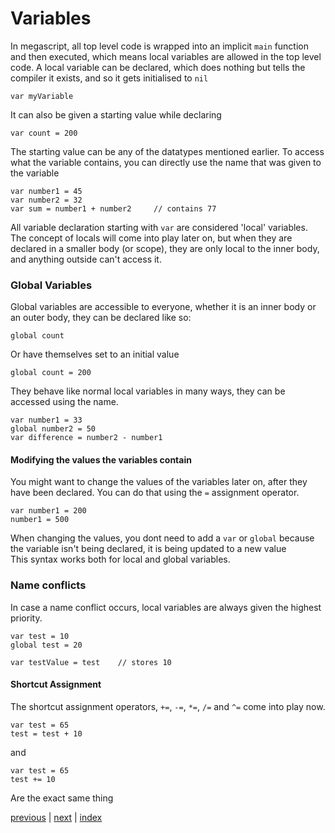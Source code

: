 <h1>Variables</h1>

In megascript, all top level code is wrapped into an implicit `main` function and then executed, 
which means local variables are allowed in the top level code.
A local variable can be declared, which does nothing but tells the compiler it exists, and so it gets initialised to `nil`
```
var myVariable
```
It can also be given a starting value while declaring 
```
var count = 200
```
The starting value can be any of the datatypes mentioned earlier.
To access what the variable contains, you can directly use the name that was given to the variable 
```
var number1 = 45
var number2 = 32
var sum = number1 + number2     // contains 77
```
All variable declaration starting with `var` are considered 'local' variables.
The concept of locals will come into play later on, but when they are declared in a smaller body (or scope), 
they are only local to the inner body, and anything outside can't access it.

<h3>Global Variables</h3>

Global variables are accessible to everyone, whether it is an inner body or an outer body, they can be declared like so:
```
global count
```
Or have themselves set to an initial value 
```
global count = 200
```
They behave like normal local variables in many ways, they can be accessed using the name.
```
var number1 = 33
global number2 = 50
var difference = number2 - number1
```
<h4>Modifying the values the variables contain</h4>

You might want to change the values of the variables later on, after they have been declared.
You can do that using the `=` assignment operator. 
```
var number1 = 200
number1 = 500
```
When changing the values, you dont need to add a `var` or `global` because the variable isn't being declared, it is being updated to a new value<br>
This syntax works both for local and global variables. 
<h3>Name conflicts</h3>

In case a name conflict occurs, local variables are always given the highest priority.
```
var test = 10
global test = 20

var testValue = test    // stores 10
```
<h4>Shortcut Assignment</h4>

The shortcut assignment operators, `+=`, `-=`, `*=`, `/=` and `^=` come into play now.
```
var test = 65
test = test + 10
```
and
```
var test = 65
test += 10
```
Are the exact same thing 

[previous](/docs/operators.md) | [next](/docs/) | [index](/docs/documentation)
